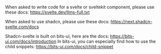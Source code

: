 When asked to write code for a svelte or sveltekit component, please use these docs: https://svelte.dev/llms-full.txt

When asked to use shadcn, please use these docs: https://next.shadcn-svelte.com/docs

Shadcn-svelte is built on bits-ui, here are the docs: https://bits-ui.com/docs/introduction
In bits-ui, you can especially find how to use the child snippets: https://bits-ui.com/docs/child-snippet
